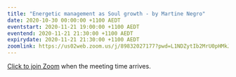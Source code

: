 ```yaml
---
title: "Energetic management as Soul growth - by Martine Negro"
date: 2020-10-30 00:00:00 +1100 AEDT
eventstart: 2020-11-21 19:00:00 +1100 AEDT
eventend: 2020-11-21 21:30:00 +1100 AEDT
expirydate: 2020-11-21 21:30:00 +1100 AEDT
zoomlink: https://us02web.zoom.us/j/89832027177?pwd=L1NDZytIb2MrU0pHMkJ4SVJBdG5EQT09
---
```


[Click to join Zoom](https://us02web.zoom.us/j/89832027177?pwd=L1NDZytIb2MrU0pHMkJ4SVJBdG5EQT09) when the meeting time arrives.